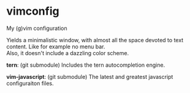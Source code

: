 # vimconfig
My (g)vim configuration

Yields a minimalistic window, with almost all the space devoted to 
text content. Like for example no menu bar.  
Also, it doesn't include a dazzling color scheme. 

<b>tern</b>: (git submodule)
Includes the tern autocompletion engine. 

<b>vim-javascript</b>: (git submodule)
The latest and greatest javascript configuraiton files. 
